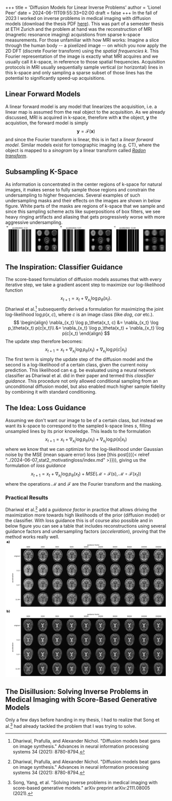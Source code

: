 +++
title = 'Diffusion Models for Linear Inverse Problems'
author = 'Lionel Peer'
date = 2024-06-11T09:55:33+02:00
draft = false
+++
In the fall of 2023 I worked on inverse problems in medical imaging with diffusion models (download the thesis PDF [here](https://github.com/liopeer/CVLThesis/blob/main/main.pdf)). This was part of a semester thesis at ETH Zurich and the problem at hand was the reconstruction of MRI (magnetic resonance imaging) acquistions from sparse k-space measurements. For those unfamiliar with how MRI works: Imagine a slice through the human body -- a pixelized image -- on which you now apply the 2D DFT (discrete Fourier transform) using the *spatial frequencies* $k$. This Fourier representation of the image is exactly what MRI acquires and we usually call it $k$-space, in reference to those spatial frequencies. Acquisition protocols in MRI usually sequentially sample vertical (or horizontal) lines in this k-space and only sampling a sparse subset of those lines has the potential to significantly speed-up acquisitions.
## Linear Forward Models
A linear forward model is any model that linearizes the acquisition, i.e. a linear map is assumed from the real object to the acquisition. As we already discussed, MRI is acquired in k-space, therefore with $\bm{x}$ the object, $\bm{y}$ the acquistion, the forward model is simply
$$
\begin{equation}
\bm{y} = \mathcal{F}(\bm{x})
\end{equation}
$$
and since the Fourier transform is linear, this is in fact a *linear forward model*. Similar models exist for tomographic imaging (e.g. CT), where the object is mapped to a *sinogram* by a linear transform called [*Radon transform*](https://en.wikipedia.org/wiki/Radon_transform).
## Subsampling K-Space
As information is concentrated in the center regions of k-space for natural images, it makes sense to fully sample those regions and constrain the undersampling to higher frequencies. Several examples of such undersampling masks and their effects on the images are shown in below figure. White parts of the masks are regions of k-space that we sample and since this sampling scheme acts like superpositions of box filters, we see heavy ringing artifacts and aliasing that gets progressively worse with more aggressive undersampling.
![caption](corruption_mask.png)
## The Inspiration: Classifier Guidance
The score-based formulation of diffusion models assumes that with every iterative step, we take a gradient ascent step to maximize our log-likelihood function
$$
\begin{equation}
x_{t+1} = x_{t} + \nabla_{x_t} \log p_\theta (x_t).
\end{equation}
$$
Dhariwal et al.[^1] subsequently derived a formulation for maximizing the joint log-likelihood $\log p(x,c)$, where $c$ is an image class (like *dog*, *car* etc.).
$$
\begin{align}
\nabla_{x_t} \log p_\theta(x_t, c) &= \nabla_{x_t} \log p_\theta(x_t) p(c|x_t)\\
&= \nabla_{x_t} \log p_\theta(x_t) + \nabla_{x_t} \log p(c|x_t)
\end{align}
$$
The update step therefore becomes:
$$
\begin{equation}
x_{t+1} = x_{t} + \nabla_{x_t} \log p_\theta(x_t) + \nabla_{x_t} \log p(c|x_t)
\end{equation}
$$
The first term is simply the update step of the diffusion model and the second is a log-likelihood of a certain class, given the current noisy prediction. This likelihood can e.g. be evaluated using a neural network classifier as Dhariwal et al. did in their paper and termed this *classifier guidance*. This procedure not only allowed conditional sampling from an unconditional diffusion model, but also enabled much higher sample fidelity by combining it with standard conditioning.

## The Idea: Loss Guidance
Assuming we don't want our image to be of a certain class, but instead we want its k-space to correspond to the sampled k-space lines $s$, filling unsampled lines by its prior knowledge. This leads to the formulation
$$
\begin{equation}
x_{t+1} = x_{t} + \nabla_{x_t} \log p_\theta(x_t) + \nabla_{x_t} \log p(s|x_t)
\end{equation}
$$
where we know that we can optimize for the log-likelihood under Gaussian noise by the MSE (mean square error) loss (see [this post]({{< relref "../2024-06-07_stat2_motivatingloss/index.md" >}})), giving us the formulation of *loss guidance*
$$
\begin{equation}
x_{t+1} = x_{t} + \nabla_{x_t} \log p_\theta(x_t) + MSE(\mathcal{M}\circ \mathcal{F}(s), \mathcal{M}\circ \mathcal{F}(x_t))
\end{equation}
$$
where the operations $\mathcal{M}$ and $\mathcal{F}$ are the Fourier transform and the masking.
### Practical Results
Dhariwal et al.[^1] add a *guidance factor* in practice that allows driving the maximization more towards high likelihoods of the prior (diffusion model) or the classifier. With loss guidance this is of course also possible and in below figure you can see a table that includes reconstructions using several guidance factors and undersampling factors (*acceleration*), proving that the method works really well.
![caption](directsampling_comparison.png)
## The Disillusion: Solving Inverse Problems in Medical Imaging with Score-Based Generative Models
Only a few days before handing in my thesis, I had to realize that Song et al.[^2] had already tackled the problem that I was trying to solve.

[^1]: Dhariwal, Prafulla, and Alexander Nichol. "Diffusion models beat gans on image synthesis." Advances in neural information processing systems 34 (2021): 8780-8794.
[^2]: Song, Yang, et al. "Solving inverse problems in medical imaging with score-based generative models." arXiv preprint arXiv:2111.08005 (2021).